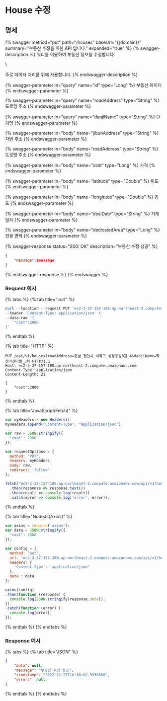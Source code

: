 # House 수정

## 명세

{% swagger method="put" path="/houses" baseUrl="{{domain}}" summary="부동산 수정을 위한 API 입니다." expanded="true" %}
{% swagger-description %}
쿼리를 이용하여 부동산 정보를 수정합니다.

\


주로 데이터 처리를 위해 사용합니다.
{% endswagger-description %}

{% swagger-parameter in="query" name="id" type="Long" %}
부동산 아이디
{% endswagger-parameter %}

{% swagger-parameter in="query" name="roadAddress" type="String" %}
도로명 주소
{% endswagger-parameter %}

{% swagger-parameter in="query" name="danjiName" type="String" %}
단지명
{% endswagger-parameter %}

{% swagger-parameter in="body" name="jibunAddress" type="String" %}
지번 주소
{% endswagger-parameter %}

{% swagger-parameter in="body" name="roadAddress" type="String" %}
도로명 주소
{% endswagger-parameter %}

{% swagger-parameter in="body" name="cost" type="Long" %}
가격
{% endswagger-parameter %}

{% swagger-parameter in="body" name="latitude" type="Double" %}
위도
{% endswagger-parameter %}

{% swagger-parameter in="body" name="longitude" type="Double" %}
경도
{% endswagger-parameter %}

{% swagger-parameter in="body" name="dealDate" type="String" %}
거래 일자
{% endswagger-parameter %}

{% swagger-parameter in="body" name="dedicatedArea" type="Long" %}
전용 면적
{% endswagger-parameter %}

{% swagger-response status="200: OK" description="부동산 수정 성공" %}
```json
{
    "message":$message
}
```
{% endswagger-response %}
{% endswagger %}

### Request 예시

{% tabs %}
{% tab title="curl" %}
```powershell
curl --location --request PUT 'ec2-3-37-157-108.ap-northeast-2.compute.amazonaws.com/api/v1/houses?roadAddress=충남_천안시_서북구_성정공원3길_4&danjiName=학산리젠다빌_3차' \
--header 'Content-Type: application/json' \
--data-raw '{
    "cost":2000
}'
```
{% endtab %}

{% tab title="HTTP" %}
```
PUT /api/v1/houses?roadAddress=충남_천안시_서북구_성정공원3길_4&danjiName=학산리젠다빌_3차 HTTP/1.1
Host: ec2-3-37-157-108.ap-northeast-2.compute.amazonaws.com
Content-Type: application/json
Content-Length: 21

{
    "cost":2000
}
```
{% endtab %}

{% tab title="JavaScript(Fetch)" %}
```javascript
var myHeaders = new Headers();
myHeaders.append("Content-Type", "application/json");

var raw = JSON.stringify({
  "cost": 2000
});

var requestOptions = {
  method: 'PUT',
  headers: myHeaders,
  body: raw,
  redirect: 'follow'
};

fetch("ec2-3-37-157-108.ap-northeast-2.compute.amazonaws.com/api/v1/houses?roadAddress=충남_천안시_서북구_성정공원3길_4&danjiName=학산리젠다빌_3차", requestOptions)
  .then(response => response.text())
  .then(result => console.log(result))
  .catch(error => console.log('error', error));
```
{% endtab %}

{% tab title="NodeJs(Axios)" %}
```javascript
var axios = require('axios');
var data = JSON.stringify({
  "cost": 2000
});

var config = {
  method: 'put',
  url: 'ec2-3-37-157-108.ap-northeast-2.compute.amazonaws.com/api/v1/houses?roadAddress=충남_천안시_서북구_성정공원3길_4&danjiName=학산리젠다빌_3차',
  headers: { 
    'Content-Type': 'application/json'
  },
  data : data
};

axios(config)
.then(function (response) {
  console.log(JSON.stringify(response.data));
})
.catch(function (error) {
  console.log(error);
});

```
{% endtab %}
{% endtabs %}

### Response 예시

{% tabs %}
{% tab title="JSON" %}
```json
{
    "data": null,
    "message": "부동산 수정 성공",
    "timestamp": "2022-12-27T18:38:02.5930068",
    "errors": null
}
```
{% endtab %}
{% endtabs %}
